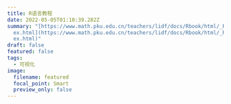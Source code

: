 ```yaml
---
title: R语言教程
date: 2022-05-05T01:10:39.282Z
summary: "[https://www.math.pku.edu.cn/teachers/lidf/docs/Rbook/html/_Rbook/ind\
  ex.html](https://www.math.pku.edu.cn/teachers/lidf/docs/Rbook/html/_Rbook/ind\
  ex.html)"
draft: false
featured: false
tags:
  - 可视化
image:
  filename: featured
  focal_point: Smart
  preview_only: false
---
```

